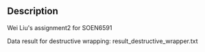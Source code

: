 ## Description
Wei Liu's assignment2 for SOEN6591

Data result for destructive wrapping: result_destructive_wrapper.txt
